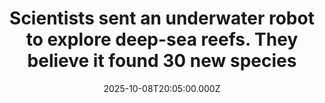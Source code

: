 ---
title: "Scientists sent an underwater robot to explore deep-sea reefs. They believe it found 30 new species"
date: 2025-10-08T20:05:00.000Z
category: Human Kindness
externalLink: "https://www.goodgoodgood.co/articles/new-species-uruguay-schmidt-ocean-institute"
image: ""
excerpt: "The deep-sea expedition explored the stony coral reefs off the coast of Uruguay, with one coral reef as large as 180 FIFA football fields.…"
---